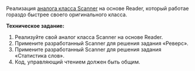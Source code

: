 Реализация [аналога класса Scanner](Scanner.java) на основе Reader, который работае гораздо быстрее своего оригинального класса. 

**Техническое задание:** 
1) Реализуйте свой аналог класса Scanner на основе Reader.
2) Примените разработанный Scanner для решения задания «Реверс».
3) Примените разработанный Scanner для решения задания «Статистика слов».
4) Код, управляющий чтением должен быть общим.
